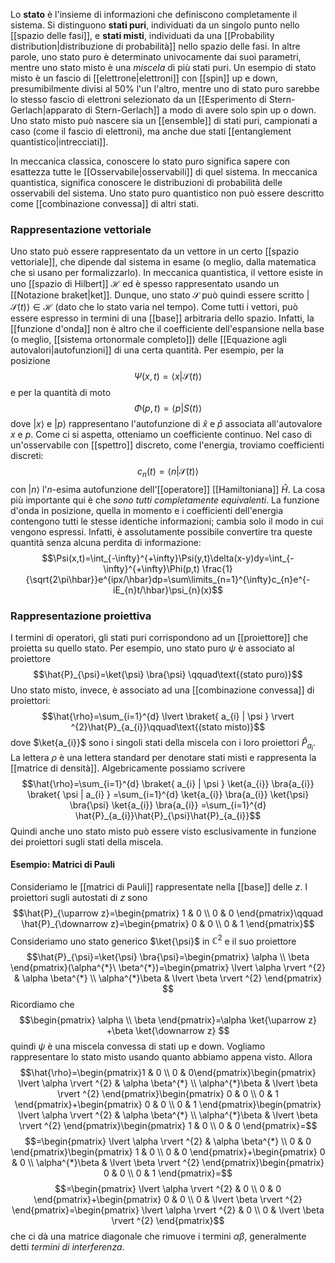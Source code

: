 Lo **stato** è l'insieme di informazioni che definiscono completamente il sistema. Si distinguono **stati puri**, individuati da un singolo punto nello [[spazio delle fasi]], e **stati misti**, individuati da una [[Probability distribution|distribuzione di probabilità]] nello spazio delle fasi. In altre parole, uno stato puro è determinato univocamente dai suoi parametri, mentre uno stato misto è una *miscela* di più stati puri. Un esempio di stato misto è un fascio di [[elettrone|elettroni]] con [[spin]] up e down, presumibilmente divisi al 50% l'un l'altro, mentre uno di stato puro sarebbe lo stesso fascio di elettroni selezionato da un [[Esperimento di Stern-Gerlach|apparato di Stern-Gerlach]] a modo di avere solo spin up o down. Uno stato misto può nascere sia un [[ensemble]] di stati puri, campionati a caso (come il fascio di elettroni), ma anche due stati [[entanglement quantistico|intrecciati]].

In meccanica classica, conoscere lo stato puro significa sapere con esattezza tutte le [[Osservabile|osservabili]] di quel sistema. In meccanica quantistica, significa conoscere le distribuzioni di probabilità delle osservabili del sistema. Uno stato puro quantistico non può essere descritto come [[combinazione convessa]] di altri stati.
### Rappresentazione vettoriale
Uno stato può essere rappresentato da un vettore in un certo [[spazio vettoriale]], che dipende dal sistema in esame (o meglio, dalla matematica che si usano per formalizzarlo). In meccanica quantistica, il vettore esiste in uno [[spazio di Hilbert]] $\mathcal{H}$ ed è spesso rappresentato usando un [[Notazione braket|ket]]. Dunque, uno stato $\mathcal{S}$ può quindi essere scritto $|\mathcal{S}(t)\rangle\in \mathcal{H}$ (dato che lo stato varia nel tempo). Come tutti i vettori, può essere espresso in termini di una [[base]] arbitraria dello spazio. Infatti, la [[funzione d'onda]] non è altro che il coefficiente dell'espansione nella base (o meglio, [[sistema ortonormale completo]]) delle [[Equazione agli autovalori|autofunzioni]] di una certa quantità. Per esempio, per la posizione
$$\Psi(x,t)=\langle x|\mathcal{S}(t)\rangle$$
e per la quantità di moto
$$\Phi(p,t)=\langle p|S(t)\rangle$$
dove $|x\rangle$ e $|p\rangle$ rappresentano l'autofunzione di $\hat{x}$ e $\hat{p}$ associata all'autovalore $x$ e $p$. Come ci si aspetta, otteniamo un coefficiente continuo. Nel caso di un'osservabile con [[spettro]] discreto, come l'energia, troviamo coefficienti discreti:
$$c_{n}(t)=\langle n|\mathcal{S}(t)\rangle$$
con $|n\rangle$ l'$n$-esima autofunzione dell'[[operatore]] [[Hamiltoniana]] $\hat{H}$. La cosa più importante qui è che *sono tutti completamente equivalenti*. La funzione d'onda in posizione, quella in momento e i coefficienti dell'energia contengono tutti le stesse identiche informazioni; cambia solo il modo in cui vengono espressi. Infatti, è assolutamente possibile convertire tra queste quantità senza alcuna perdita di informazione:
$$\Psi(x,t)=\int_{-\infty}^{+\infty}\Psi(y,t)\delta(x-y)dy=\int_{-\infty}^{+\infty}\Phi(p,t) \frac{1}{\sqrt{2\pi\hbar}}e^{ipx/\hbar}dp=\sum\limits_{n=1}^{\infty}c_{n}e^{-iE_{n}t/\hbar}\psi_{n}(x)$$
### Rappresentazione proiettiva
I termini di operatori, gli stati puri corrispondono ad un [[proiettore]] che proietta su quello stato. Per esempio, uno stato puro $\psi$ è associato al proiettore
$$\hat{P}_{\psi}=\ket{\psi} \bra{\psi} \qquad\text{(stato puro)}$$
Uno stato misto, invece, è associato ad una [[combinazione convessa]] di proiettori:
$$\hat{\rho}=\sum_{i=1}^{d} \lvert \braket{ a_{i} | \psi }  \rvert ^{2}\hat{P}_{a_{i}}\qquad\text{(stato misto)}$$
dove $\ket{a_{i}}$ sono i singoli stati della miscela con i loro proiettori $\hat{P}_{a_{i}}$. La lettera $\rho$ è una lettera standard per denotare stati misti e rappresenta la [[matrice di densità]]. Algebricamente possiamo scrivere
$$\hat{\rho}=\sum_{i=1}^{d} \braket{ a_{i} | \psi } \ket{a_{i}} \bra{a_{i}} \braket{ \psi | a_{i} } =\sum_{i=1}^{d} \ket{a_{i}} \bra{a_{i}} \ket{\psi} \bra{\psi} \ket{a_{i}} \bra{a_{i}} =\sum_{i=1}^{d} \hat{P}_{a_{i}}\hat{P}_{\psi}\hat{P}_{a_{i}}$$
Quindi anche uno stato misto può essere visto esclusivamente in funzione dei proiettori sugli stati della miscela.
#### Esempio: Matrici di Pauli
Consideriamo le [[matrici di Pauli]] rappresentate nella [[base]] delle $z$. I proiettori sugli autostati di $z$ sono
$$\hat{P}_{\uparrow z}=\begin{pmatrix}
1 & 0  \\
0 & 0
\end{pmatrix}\qquad \hat{P}_{\downarrow z}=\begin{pmatrix}
0 & 0  \\
0 & 1
\end{pmatrix}$$
Consideriamo uno stato generico $\ket{\psi}$ in $\mathbb{C}^{2}$ e il suo proiettore
$$\hat{P}_{\psi}=\ket{\psi} \bra{\psi}=\begin{pmatrix}
\alpha \\
\beta
\end{pmatrix}(\alpha^{*}\ \beta^{*})=\begin{pmatrix}
\lvert \alpha \rvert ^{2} & \alpha \beta^{*} \\
\alpha^{*}\beta & \lvert \beta \rvert ^{2}
\end{pmatrix} $$
Ricordiamo che
$$\begin{pmatrix}
\alpha  \\
\beta
\end{pmatrix}=\alpha \ket{\uparrow z} +\beta \ket{\downarrow z} $$
quindi $\psi$ è una miscela convessa di stati up e down. Vogliamo rappresentare lo stato misto usando quanto abbiamo appena visto. Allora
$$\hat{\rho}=\begin{pmatrix}1 & 0 \\
0 & 0\end{pmatrix}\begin{pmatrix}
\lvert \alpha \rvert ^{2} & \alpha \beta^{*} \\
\alpha^{*}\beta & \lvert \beta \rvert ^{2}
\end{pmatrix}\begin{pmatrix}
0 & 0 \\
0 & 1
\end{pmatrix}+\begin{pmatrix}
0 & 0 \\
0 & 1
\end{pmatrix}\begin{pmatrix}
\lvert \alpha \rvert ^{2} & \alpha \beta^{*} \\
\alpha^{*}\beta & \lvert \beta \rvert ^{2}
\end{pmatrix}\begin{pmatrix}
1 & 0 \\
0 & 0
\end{pmatrix}=$$
$$=\begin{pmatrix}
\lvert \alpha \rvert ^{2} & \alpha \beta^{*} \\
0 & 0
\end{pmatrix}\begin{pmatrix}
1 & 0 \\
0 & 0
\end{pmatrix}+\begin{pmatrix}
0 & 0 \\
\alpha^{*}\beta & \lvert \beta \rvert ^{2}
\end{pmatrix}\begin{pmatrix}
0 & 0 \\
0 & 1
\end{pmatrix}=$$
$$=\begin{pmatrix}
\lvert \alpha \rvert ^{2} & 0 \\
0 & 0
\end{pmatrix}+\begin{pmatrix}
0 & 0 \\
0 & \lvert \beta \rvert ^{2}
\end{pmatrix}=\begin{pmatrix}
\lvert \alpha \rvert ^{2} & 0 \\
0 & \lvert \beta \rvert ^{2}
\end{pmatrix}$$
che ci dà una matrice diagonale che rimuove i termini $\alpha \beta$, generalmente detti *termini di interferenza*.